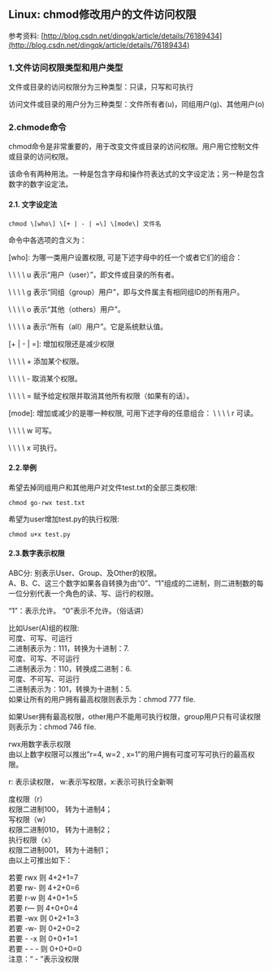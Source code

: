 ## Linux: chmod修改用户的文件访问权限

参考资料: [http://blog.csdn.net/dingqk/article/details/76189434](http://blog.csdn.net/dingqk/article/details/76189434)

### 1.文件访问权限类型和用户类型

文件或目录的访问权限分为三种类型：只读，只写和可执行

访问文件或目录的用户分为三种类型：文件所有者\(u\)，同组用户\(g\)、其他用户\(o\)

### 2.chmode命令

chmod命令是非常重要的，用于改变文件或目录的访问权限。用户用它控制文件或目录的访问权限。

该命令有两种用法。一种是包含字母和操作符表达式的文字设定法；另一种是包含数字的数字设定法。

#### 2.1. 文字设定法

```shell
chmod \[who\] \[+ | - | =\] \[mode\] 文件名
```

命令中各选项的含义为：

\[who\]: 为哪一类用户设置权限, 可是下述字母中的任一个或者它们的组合：

\ \ \ \ u 表示“用户（user）”，即文件或目录的所有者。

\ \ \ \ g 表示“同组（group）用户”，即与文件属主有相同组ID的所有用户。

\ \ \ \ o 表示“其他（others）用户”。

\ \ \ \ a 表示“所有（all）用户”。它是系统默认值。

\[+ \| - \| =\]: 增加权限还是减少权限

\ \ \ \ + 添加某个权限。

\ \ \ \ - 取消某个权限。

\ \ \ \ = 赋予给定权限并取消其他所有权限（如果有的话）。

\[mode\]: 增加或减少的是哪一种权限, 可用下述字母的任意组合：
\ \ \ \ r 可读。

\ \ \ \ w 可写。

\ \ \ \ x 可执行。

#### 2.2.举例

希望去掉同组用户和其他用户对文件test.txt的全部三类权限:

```shell
chmod go-rwx test.txt
```

希望为user增加test.py的执行权限:

```shell
chmod u+x test.py
```

#### 2.3.数字表示权限

ABC分: 别表示User、Group、及Other的权限。  
A、B、C、这三个数字如果各自转换为由“0”、“1”组成的二进制，则二进制数的每一位分别代表一个角色的读、写、运行的权限。

“1”：表示允许。 “0”表示不允许。（俗话讲）

比如User\(A\)组的权限:  
可度、可写、可运行  
二进制表示为：111，转换为十进制：7.  
可度、可写、不可运行  
二进制表示为：110，转换成二进制：6.  
可度、不可写、可运行  
二进制表示为：101，转换为十进制：5.  
如果让所有的用户拥有最高权限则表示为：chmod 777 file.

如果User拥有最高权限，other用户不能用可执行权限，group用户只有可读权限则表示为：chmod 746 file.

rwx用数字表示权限  
由以上数字权限可以推出”r=4, w=2 , x=1”的用户拥有可度可写可执行的最高权限。

r: 表示读权限， w:表示写权限，x:表示可执行全新啊

度权限（r）  
权限二进制100， 转为十进制4；  
写权限（w）  
权限二进制010， 转为十进制2；  
执行权限（x）  
权限二进制001， 转为十进制1；  
由以上可推出如下：

若要 rwx 则 4+2+1=7  
若要 rw- 则 4+2+0=6  
若要 r-w 则 4+0+1=5  
若要 r— 则 4+0+0=4  
若要 -wx 则 0+2+1=3  
若要 -w- 则 0+2+0=2  
若要 - -x 则 0+0+1=1  
若要 - - - 则 0+0+0=0  
注意：“ - ”表示没权限

